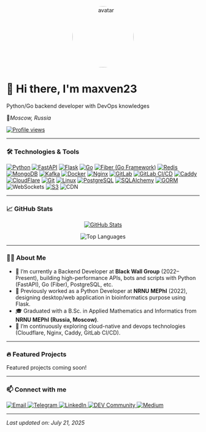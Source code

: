 <!--- 🌟 Profile README for maxven23 🌟 --->

<p align="center">
  <img src="https://avatars.githubusercontent.com/maxven23?v=4" alt="avatar" width="160" style="border-radius:50%;" />
  <h1>👋 Hi there, I'm maxven23</h1>
  <p>Python/Go backend developer with DevOps knowledges</p>
  <p>📍<i>Moscow, Russia</i></p>
  
  <a href="https://github.com/maxven23">
    <img src="https://komarev.com/ghpvc/?username=maxven23&color=blueviolet" alt="Profile views" />
  </a>
</p>

---

### 🛠️ Technologies & Tools

<p align="left">
  <a href="https://www.python.org/"><img src="https://img.shields.io/badge/-Python-3776AB?style=flat-square&logo=python&logoColor=white" alt="Python"/></a>
  <a href="https://fastapi.tiangolo.com/"><img src="https://img.shields.io/badge/-FastAPI-009688?style=flat-square" alt="FastAPI"/></a>
  <a href="https://flask.palletsprojects.com/"><img src="https://img.shields.io/badge/-Flask-000000?style=flat-square&logo=flask&logoColor=white" alt="Flask"/></a>
  <a href="https://go.dev/"><img src="https://img.shields.io/badge/-Go-00ADD8?style=flat-square&logo=go&logoColor=white" alt="Go"/></a>
  <a href="https://gofiber.io/"><img src="https://img.shields.io/badge/-Fiber-00C0C7?style=flat-square&logo=go&logoColor=white" alt="Fiber (Go Framework)"/></a>
  <a href="https://redis.io/"><img src="https://img.shields.io/badge/-Redis-DC382D?style=flat-square&logo=redis&logoColor=white" alt="Redis"/></a>
  <a href="https://www.mongodb.com/"><img src="https://img.shields.io/badge/-MongoDB-47A248?style=flat-square&logo=mongodb&logoColor=white" alt="MongoDB"/></a>
  <a href="https://kafka.apache.org/"><img src="https://img.shields.io/badge/-Kafka-231F20?style=flat-square&logo=apachekafka&logoColor=white" alt="Kafka"/></a>
  <a href="https://www.docker.com/"><img src="https://img.shields.io/badge/-Docker-2496ED?style=flat-square&logo=docker&logoColor=white" alt="Docker"/></a>
  <a href="https://nginx.org/"><img src="https://img.shields.io/badge/-Nginx-009639?style=flat-square&logo=nginx&logoColor=white" alt="Nginx"/></a>
  <a href="https://about.gitlab.com/"><img src="https://img.shields.io/badge/-GitLab-FC6D26?style=flat-square&logo=gitlab&logoColor=white" alt="GitLab"/></a>
  <a href="https://docs.gitlab.com/ee/ci/"><img src="https://img.shields.io/badge/-GitLab_CI/CD-FC6D26?style=flat-square&logo=gitlab&logoColor=white" alt="GitLab CI/CD"/></a>
  <a href="https://caddyserver.com/"><img src="https://img.shields.io/badge/-Caddy-009639?style=flat-square" alt="Caddy"/></a>
  <a href="https://www.cloudflare.com/"><img src="https://img.shields.io/badge/-CloudFlare-F48120?style=flat-square&logo=cloudflare&logoColor=white" alt="CloudFlare"/></a>
  <a href="https://git-scm.com/"><img src="https://img.shields.io/badge/-Git-F05032?style=flat-square&logo=git&logoColor=white" alt="Git"/></a>
  <a href="https://www.kernel.org/"><img src="https://img.shields.io/badge/-Linux-FCC624?style=flat-square&logo=linux&logoColor=black" alt="Linux"/></a>
  <a href="https://www.postgresql.org/"><img src="https://img.shields.io/badge/-PostgreSQL-316192?style=flat-square&logo=postgresql&logoColor=white" alt="PostgreSQL"/></a>
  <a href="https://www.sqlalchemy.org/"><img src="https://img.shields.io/badge/-SQLAlchemy-000000?style=flat-square" alt="SQLAlchemy"/></a>
  <a href="https://gorm.io/"><img src="https://img.shields.io/badge/-GORM-0C8DC6?style=flat-square" alt="GORM"/></a>
  <img src="https://img.shields.io/badge/-WebSockets-FF9500?style=flat-square" alt="WebSockets"/>
  <a href="https://aws.amazon.com/s3/"><img src="https://img.shields.io/badge/-S3-F1C40F?style=flat-square&logo=amazons3&logoColor=white" alt="S3"/></a>
  <img src="https://img.shields.io/badge/-CDN-00B894?style=flat-square" alt="CDN"/>
</p>

---

### 📈 GitHub Stats

<p align="center">
  <a href="https://github.com/maxven23">
    <img src="https://github-readme-stats.vercel.app/api?username=maxven23&show_icons=true&theme=radical&count_private=true" alt="GitHub Stats" />
  </a>
  <!--
  The GitHub Streak Stats service can be intermittent. If this card doesn’t load,
  try uncommenting the line below after the service is back up, or remove it entirely.
  -->
  <!-- <a href="https://github-readme-streak-stats.herokuapp.com/?user=maxven23&theme=radical">
    <img src="https://github-readme-streak-stats.herokuapp.com/?user=maxven23&theme=radical" alt="GitHub Streak" />
  </a> -->
</p>

<p align="center">
  <img src="https://github-readme-stats.vercel.app/api/top-langs?username=maxven23&layout=compact&theme=radical" alt="Top Languages" />
</p>

---

### 👨‍💼 About Me

- 🔭 I’m currently a Backend Developer at **Black Wall Group** (2022–Present), building high-performance APIs, bots and scripts with Python (FastAPI), Go (Fiber), PostgreSQL, etc.  
- 💼 Previously worked as a Python Developer at **NRNU MEPhI** (2022), designing desktop/web application in bioinformatics purpose using Flask.
- 🎓 Graduated with a B.Sc. in Applied Mathematics and Informatics from **NRNU MEPhI (Russia, Moscow)**.  
- 🌱 I’m continuously exploring cloud-native and devops technologies (Cloudflare, Nginx, Caddy, GitLab CI/CD).  

---

### 🔥 Featured Projects

Featured projects coming soon!

---

### 📫 Connect with me

<p align="left">
  <a href="mailto:contact@maxven23.tech">
    <img src="https://img.shields.io/badge/-Email-c14438?style=flat-square&logo=gmail&logoColor=white" alt="Email"/>
  </a>
  <a href="https://t.me/maxven23">
    <img src="https://img.shields.io/badge/-Telegram-0088CC?style=flat-square&logo=telegram&logoColor=white" alt="Telegram"/>
  </a>
  <a href="https://linkedin.com/in/maxven23">
    <img src="https://img.shields.io/badge/-LinkedIn-0077B5?style=flat-square&logo=linkedin&logoColor=white" alt="LinkedIn"/>
  </a>
  <a href="https://dev.to/maxven23">
    <img src="https://img.shields.io/badge/-DEV Community-0A0A0A?style=flat-square&logo=dev-dot-to&logoColor=white" alt="DEV Community"/>
  </a>
  <a href="https://medium.com/@maxven23">
    <img src="https://img.shields.io/badge/-Medium-12100E?style=flat-square&logo=medium&logoColor=white" alt="Medium"/>
  </a>
</p>

---

*Last updated on: July 21, 2025*  
